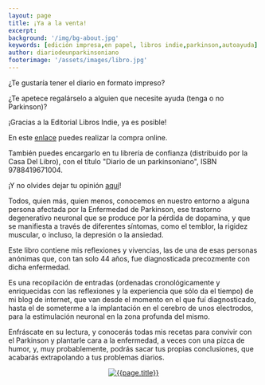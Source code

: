 ```yaml
---
layout: page
title: ¡Ya a la venta!
excerpt: 
background: '/img/bg-about.jpg'
keywords: [edición impresa,en papel, libros indie,parkinson,autoayuda]
author: diariodeunparkinsoniano
footerimage: '/assets/images/libro.jpg'
---
```


¿Te gustaría tener el diario en formato impreso?

¿Te apetece regalárselo a alguien que necesite ayuda (tenga o no Parkinson)?

¡Gracias a la Editorial Libros Indie, ya es posible!

En este [enlace](https://indie.quares.es/apex/quares/r/landingweb/detalle-producto?p2_id=33766&session=15415064343352) puedes realizar la compra online.

También puedes encargarlo en tu librería de confianza (distribuido por la Casa Del Libro), con el título "Diario de un parkinsoniano", ISBN 9788419671004.

¡Y no olvides dejar tu opinión [aquí](https://books.quares.es/catalogo/diario-de-un-parkinsoniano/#tab-reviews)!

Todos, quien más, quien menos, conocemos en nuestro entorno a alguna persona afectada por la Enfermedad de Parkinson, ese trastorno degenerativo neuronal que se produce por la pérdida de dopamina, y que se manifiesta a través de diferentes síntomas, como el temblor, la rigidez muscular, o incluso, la depresión o la ansiedad.

Este libro contiene mis reflexiones y vivencias, las de una de esas personas anónimas que, con tan solo 44 años, fue diagnosticada precozmente con dicha enfermedad. 

Es una recopilación de entradas (ordenadas cronológicamente y enriquecidas con las reflexiones y la experiencia que sólo da el tiempo) de mi blog de internet, que van desde el momento en el que fuí diagnosticado, hasta el de someterme a la implantación en el cerebro de unos electrodos, para la estimulación neuronal en la zona profunda del mismo.

Enfráscate en su lectura, y conocerás todas mis recetas para convivir con el Parkinson y plantarle cara a la enfermedad, a veces con una pizca de humor, y, muy probablemente, podrás sacar tus propias conclusiones, que acabarás extrapolando a tus problemas diarios.

<div align="center">
<a href="https://indie.quares.es/apex/quares/r/landingweb/detalle-producto?p2_id=33766&session=15415064343352">
<img class="img-fluid"   src="{{page.footerimage}}" alt="{{page.title}}"  />
</a>
</div>
